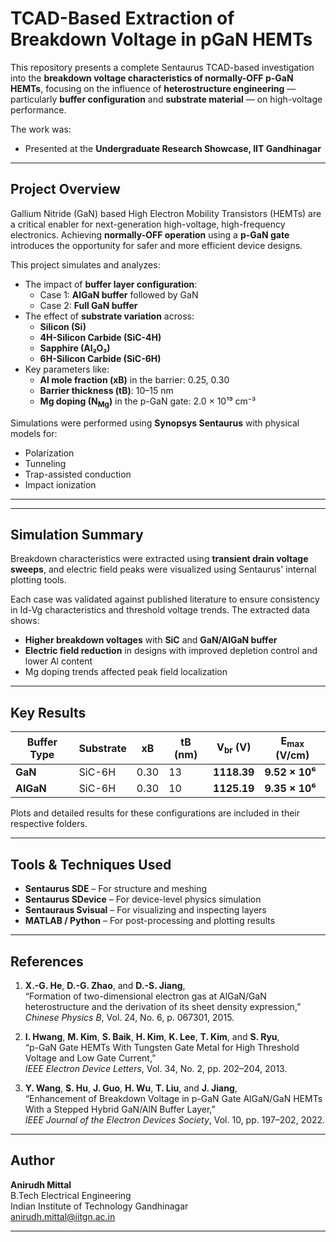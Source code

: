 # TCAD-Based Extraction of Breakdown Voltage in pGaN HEMTs

This repository presents a complete Sentaurus TCAD-based investigation into the **breakdown voltage characteristics of normally-OFF p-GaN HEMTs**, focusing on the influence of **heterostructure engineering** — particularly **buffer configuration** and **substrate material** — on high-voltage performance.

The work was:
- Presented at the **Undergraduate Research Showcase, IIT Gandhinagar**

---

## Project Overview

Gallium Nitride (GaN) based High Electron Mobility Transistors (HEMTs) are a critical enabler for next-generation high-voltage, high-frequency electronics. Achieving **normally-OFF operation** using a **p-GaN gate** introduces the opportunity for safer and more efficient device designs.

This project simulates and analyzes:
- The impact of **buffer layer configuration**:  
  - Case 1: **AlGaN buffer** followed by GaN  
  - Case 2: **Full GaN buffer**
- The effect of **substrate variation** across:
  - **Silicon (Si)**
  - **4H-Silicon Carbide (SiC-4H)**
  - **Sapphire (Al₂O₃)**
  - **6H-Silicon Carbide (SiC-6H)**
- Key parameters like:
  - **Al mole fraction (xB)** in the barrier: 0.25, 0.30
  - **Barrier thickness (tB)**: 10–15 nm
  - **Mg doping (N<sub>Mg</sub>)** in the p-GaN gate: 2.0 × 10¹⁹ cm⁻³

Simulations were performed using **Synopsys Sentaurus** with physical models for:
- Polarization
- Tunneling
- Trap-assisted conduction
- Impact ionization

---


---

## Simulation Summary

Breakdown characteristics were extracted using **transient drain voltage sweeps**, and electric field peaks were visualized using Sentaurus' internal plotting tools.

Each case was validated against published literature to ensure consistency in Id-Vg characteristics and threshold voltage trends. The extracted data shows:

- **Higher breakdown voltages** with **SiC** and **GaN/AlGaN buffer**
- **Electric field reduction** in designs with improved depletion control and lower Al content
- Mg doping trends affected peak field localization

---

##  Key Results

| Buffer Type | Substrate | xB | tB (nm) | V<sub>br</sub> (V) | E<sub>max</sub> (V/cm) |
|-------------|-----------|----|---------|---------------------|-------------------------|
| **GaN**     | SiC-6H    | 0.30 | 13     | **1118.39**         | **9.52 × 10⁶**          |
| **AlGaN**   | SiC-6H    | 0.30 | 10     | **1125.19**         | **9.35 × 10⁶**          |

Plots and detailed results for these configurations are included in their respective folders.

---

## Tools & Techniques Used

- **Sentaurus SDE** – For structure and meshing
- **Sentaurus SDevice** – For device-level physics simulation
- **Sentauraus Svisual** – For visualizing and inspecting layers
- **MATLAB / Python** – For post-processing and plotting results

---

## References

1. **X.-G. He**, **D.-G. Zhao**, and **D.-S. Jiang**,  
   “Formation of two-dimensional electron gas at AlGaN/GaN heterostructure and the derivation of its sheet density expression,”  
   *Chinese Physics B*, Vol. 24, No. 6, p. 067301, 2015.

2. **I. Hwang**, **M. Kim**, **S. Baik**, **H. Kim**, **K. Lee**, **T. Kim**, and **S. Ryu**,  
   “p-GaN Gate HEMTs With Tungsten Gate Metal for High Threshold Voltage and Low Gate Current,”  
   *IEEE Electron Device Letters*, Vol. 34, No. 2, pp. 202–204, 2013.

3. **Y. Wang**, **S. Hu**, **J. Guo**, **H. Wu**, **T. Liu**, and **J. Jiang**,  
   “Enhancement of Breakdown Voltage in p-GaN Gate AlGaN/GaN HEMTs With a Stepped Hybrid GaN/AlN Buffer Layer,”  
   *IEEE Journal of the Electron Devices Society*, Vol. 10, pp. 197–202, 2022.
---

## Author

**Anirudh Mittal**  
B.Tech Electrical Engineering  
Indian Institute of Technology Gandhinagar  
[anirudh.mittal@iitgn.ac.in](mailto:anirudh.mittal@iitgn.ac.in)

---



